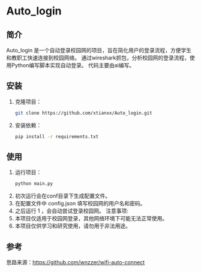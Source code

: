 # Auto_login

## 简介
Auto_login 是一个自动登录校园网的项目，旨在简化用户的登录流程，方便学生和教职工快速连接到校园网络。
通过wireshark抓包，分析校园网的登录流程，使用Python编写脚本实现自动登录。
代码主要由ai编写。

## 安装

1. 克隆项目：
   ```bash
   git clone https://github.com/xtianxx/Auto_login.git
2. 安装依赖：
    ```bash
   pip install -r requirements.txt

## 使用
1. 运行项目：
    ```bash
   python main.py

2. 初次运行会在conf目录下生成配置文件。
3. 在配置文件中 config.json 填写校园网的用户名和密码。
4. 之后运行 1 ，会自动尝试登录校园网。
 注意事项:
1. 本项目仅适用于校园网登录，其他网络环境下可能无法正常使用。
2. 本项目仅供学习和研究使用，请勿用于非法用途。

## 参考

思路来源：https://github.com/wnzzer/wifi-auto-connect